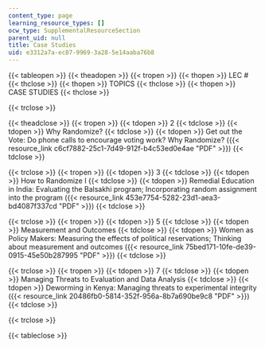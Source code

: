 ```yaml
---
content_type: page
learning_resource_types: []
ocw_type: SupplementalResourceSection
parent_uid: null
title: Case Studies
uid: e3312a7a-ec87-9969-3a28-5e14aaba76b8
---
```


{{< tableopen >}}
{{< theadopen >}}
{{< tropen >}}
{{< thopen >}}
LEC #
{{< thclose >}}
{{< thopen >}}
TOPICS
{{< thclose >}}
{{< thopen >}}
CASE STUDIES
{{< thclose >}}

{{< trclose >}}

{{< theadclose >}}
{{< tropen >}}
{{< tdopen >}}
2
{{< tdclose >}}
{{< tdopen >}}
Why Randomize?
{{< tdclose >}}
{{< tdopen >}}
Get out the Vote: Do phone calls to encourage voting work? Why Randomize? ({{< resource_link c6cf7882-25c1-7d49-912f-b4c53ed0e4ae "PDF" >}})
{{< tdclose >}}

{{< trclose >}}
{{< tropen >}}
{{< tdopen >}}
3
{{< tdclose >}}
{{< tdopen >}}
How to Randomize I
{{< tdclose >}}
{{< tdopen >}}
Remedial Education in India: Evaluating the Balsakhi program; Incorporating random assignment into the program ({{< resource_link 453e7754-5282-23d1-aea3-bd4087f337cd "PDF" >}})
{{< tdclose >}}

{{< trclose >}}
{{< tropen >}}
{{< tdopen >}}
5
{{< tdclose >}}
{{< tdopen >}}
Measurement and Outcomes
{{< tdclose >}}
{{< tdopen >}}
Women as Policy Makers: Measuring the effects of political reservations; Thinking about measurement and outcomes ({{< resource_link 75bed171-10fe-de39-0915-45e50b287995 "PDF" >}})
{{< tdclose >}}

{{< trclose >}}
{{< tropen >}}
{{< tdopen >}}
7
{{< tdclose >}}
{{< tdopen >}}
Managing Threats to Evaluation and Data Analysis
{{< tdclose >}}
{{< tdopen >}}
Deworming in Kenya: Managing threats to experimental integrity ({{< resource_link 20486fb0-5814-352f-956a-8b7a690be9c8 "PDF" >}})
{{< tdclose >}}

{{< trclose >}}

{{< tableclose >}}